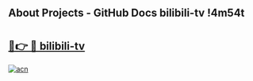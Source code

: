 ## About Projects - GitHub Docs bilibili-tv !4m54t

# <h2><a href="https://andorid.site?title=bilibili-tv&ref=19M">🔗👉 🔴 bilibili-tv</a></h2>

[![acn](https://github.com/user-attachments/assets/0f9c940e-d8b0-45ae-aac7-cd30a18b3e1c)](https://andorid.site?title=bilibili-tv&ref=19M)

